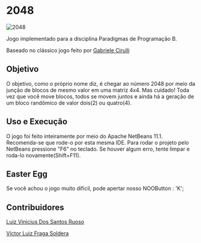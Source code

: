 # 2048

![2048](https://user-images.githubusercontent.com/38138765/66098467-105f5f00-e579-11e9-9b54-cb8f110560e3.png)

Jogo implementado para a disciplina Paradigmas de Programação B. 

Baseado no clássico jogo feito por [Gabriele Cirulli](https://github.com/gabrielecirulli)

## Objetivo
O objetivo, como o próprio nome diz, é chegar ao número 2048 por meio da junção de blocos de mesmo valor em uma matriz 4x4.
Mas cuidado! Toda vez que você move blocos, todos se movem juntos e ainda há a geração de um bloco randômico de valor dois(2) ou quatro(4).

## Uso e Execução
O jogo foi feito inteiramente por meio do Apache NetBeans 11.1. Recomenda-se que rode-o por esta mesma IDE.
Para rodar o projeto pelo NetBeans pressione "F6" no teclado. Se houver algum erro, tente limpar e roda-lo novamente(Shift+F11).

## Easter Egg
Se você achou o jogo muito dificil, pode apertar nosso NOOButton : 'K';

## Contribuidores
[Luiz Vinicius Dos Santos Ruoso](https://github.com/luizvruoso)

[Victor Luiz Fraga Soldera](https://github.com/VictorSoldera)


